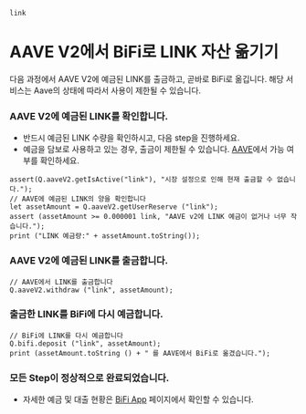 ```meta-Currency
link
```

# AAVE V2에서 BiFi로 LINK 자산 옮기기

다음 과정에서 AAVE V2에 예금된 LINK를 출금하고, 곧바로 BiFi로 옮깁니다. 해당 서비스는 Aave의 상태에 따라서 사용이 제한될 수 있습니다.

### AAVE V2에 예금된 LINK를 확인합니다.

- 반드시 예금된 LINK 수량을 확인하시고, 다음 step을 진행하세요.
- 예금을 담보로 사용하고 있는 경우, 출금이 제한될 수 있습니다. [AAVE](https://app.aave.com/#/dashboard)에서 가능 여부를 확인하세요.

```output-Dynamic
assert(Q.aaveV2.getIsActive("link"), "시장 설정으로 인해 현재 출금할 수 없습니다.");
// AAVE에 예금된 LINK의 양을 확인합니다
let assetAmount = Q.aaveV2.getUserReserve ("link");
assert (assetAmount >= 0.000001 link, "AAVE v2에 LINK 예금이 없거나 너무 작습니다.");
print ("LINK 예금량:" + assetAmount.toString());
```

### AAVE V2에 예금된 LINK를 출금합니다.

```taster
// AAVE에서 LINK를 출금합니다
Q.aaveV2.withdraw ("link", assetAmount);
```

### 출금한 LINK를 BiFi에 다시 예금합니다.

```taster
// BiFi에 LINK를 다시 예금합니다
Q.bifi.deposit ("link", assetAmount);
print (assetAmount.toString () + " 를 AAVE에서 BiFi로 옮겼습니다.");
```

### 모든 Step이 정상적으로 완료되었습니다.

- 자세한 예금 및 대출 현황은 [BiFi App](https://app.bifi.finance/) 페이지에서 확인할 수 있습니다.
